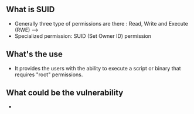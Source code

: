 ## What is SUID
* Generally three type of permissions are there : Read, Write and Execute (RWE) -->
* Specialized permission: SUID (Set Owner ID) permission

## What's the use
* It provides the users with the ability to execute a script or binary that requires "root" permissions.

## What could be the vulnerability
* 
